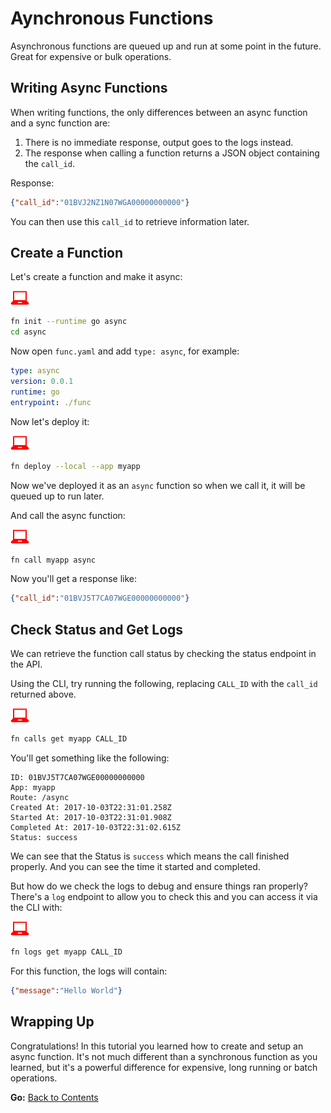 # Aynchronous Functions

Asynchronous functions are queued up and run at some point in the future. Great for expensive
or bulk operations.

## Writing Async Functions

When writing functions, the only differences between an async function and a sync function are:

1. There is no immediate response, output goes to the logs instead.
1. The response when calling a function returns a JSON object containing the `call_id`.

Response:

```json
{"call_id":"01BVJ2NZ1N07WGA00000000000"}
```

You can then use this `call_id` to retrieve information later.

## Create a Function

Let's create a function and make it async:

![user input](../images/userinput.png)

```sh
fn init --runtime go async
cd async
```

Now open `func.yaml` and add `type: async`, for example:

```yaml
type: async
version: 0.0.1
runtime: go
entrypoint: ./func
```

Now let's deploy it:

![user input](../images/userinput.png)

```sh
fn deploy --local --app myapp
```

Now we've deployed it as an `async` function so when we call it, it will be queued up to run later.

And call the async function:

![user input](../images/userinput.png)

```sh
fn call myapp async
```

Now you'll get a response like:

```json
{"call_id":"01BVJ5T7CA07WGE00000000000"}
```

## Check Status and Get Logs

We can retrieve the function call status by checking the status endpoint in the API.

Using the CLI, try running the following, replacing `CALL_ID` with the `call_id` returned above.

![user input](../images/userinput.png)

```sh
fn calls get myapp CALL_ID
```

You'll get something like the following:

```
ID: 01BVJ5T7CA07WGE00000000000
App: myapp
Route: /async
Created At: 2017-10-03T22:31:01.258Z
Started At: 2017-10-03T22:31:01.908Z
Completed At: 2017-10-03T22:31:02.615Z
Status: success
```

We can see that the Status is `success` which means the call finished properly. And you can see the time it started and completed.

But how do we check the logs to debug and ensure things ran properly? There's a `log` endpoint to allow you to check this and you can 
access it via the CLI with:

![user input](../images/userinput.png)

```sh
fn logs get myapp CALL_ID
```

For this function, the logs will contain:

```json
{"message":"Hello World"}
```

## Wrapping Up

Congratulations! In this tutorial you learned how to create and setup an async function. It's not much different
than a synchronous function as you learned, but it's a powerful difference for expensive, long running or batch operations.

**Go:** [Back to Contents](../README.md)
